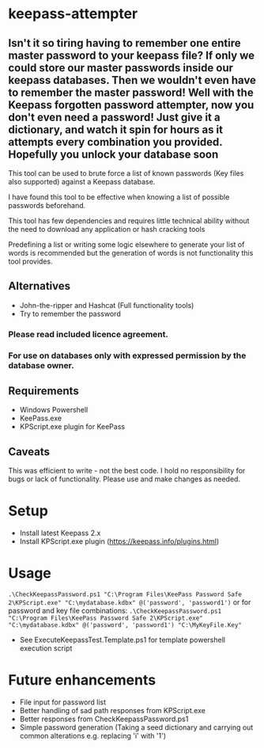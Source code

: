 # keepass-attempter
Isn't it so tiring having to remember one entire master password to your keepass file? 
If only we could store our master passwords inside our keepass databases. Then we wouldn't even have to remember the master password! 
Well with the Keepass forgotten password attempter, now you don't even need a password! Just give it a dictionary, and watch it spin for hours as it attempts every combination you provided. Hopefully you unlock your database soon
----

This tool can be used to brute force a list of known passwords (Key files also supported) against a Keepass database. 

I have found this tool to be effective when knowing a list of possible passwords beforehand.

This tool has few dependencies and requires little technical ability without the need to download any application or hash cracking tools

Predefining a list or writing some logic elsewhere to generate your list of words is recommended but the generation of words is not functionality this tool provides.

## Alternatives
- John-the-ripper and Hashcat (Full functionality tools)
- Try to remember the password 

### Please read included licence agreement.

### For use on databases only with expressed permission by the database owner.

## Requirements
- Windows Powershell
- KeePass.exe
- KPScript.exe plugin for KeePass

## Caveats
This was efficient to write - not the best code. 
I hold no responsibility for bugs or lack of functionality.
Please use and make changes as needed.


# Setup
- Install latest Keepass 2.x
- Install KPScript.exe plugin (https://keepass.info/plugins.html)

# Usage
`.\CheckKeepassPassword.ps1 "C:\Program Files\KeePass Password Safe 2\KPScript.exe" "C:\mydatabase.kdbx" @('password', 'password1')`
or for password and key file combinations:
`.\CheckKeepassPassword.ps1 "C:\Program Files\KeePass Password Safe 2\KPScript.exe" "C:\mydatabase.kdbx" @('password', 'password1') "C:\MyKeyFile.Key"`
- See ExecuteKeepassTest.Template.ps1 for template powershell execution script

# Future enhancements
- File input for password list
- Better handling of sad path responses from KPScript.exe
- Better responses from CheckKeepassPassword.ps1
- Simple password generation (Taking a seed dictionary and carrying out common alterations e.g. replacing 'i' with '1')
